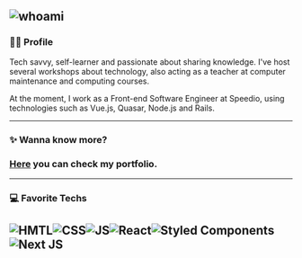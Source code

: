 ![whoami](https://github.com/zaqueu-1/zaqueu-1/blob/main/Eduardo%20Zaqueu.png)
<br/>
--------
### 🤘🏻 Profile
Tech savvy, self-learner and passionate about sharing knowledge. I've host several workshops about technology, also acting as a teacher at computer maintenance and computing courses.<br/>

At the moment, I work as a Front-end Software Engineer at Speedio, using technologies such as Vue.js, Quasar, Node.js and Rails.<br/>

--------
### ✨ Wanna know more?
### [Here](https://zaqueu.tech/) you can check my portfolio.<br/>

---------
### 💻 Favorite Techs
![HMTL](https://img.shields.io/badge/HTML5-E34F26?style=for-the-badge&logo=html5&logoColor=white)![CSS](https://img.shields.io/badge/CSS3-1572B6?style=for-the-badge&logo=css3&logoColor=white)![JS](https://img.shields.io/badge/JavaScript-323330?style=for-the-badge&logo=javascript&logoColor=F7DF1E)![React](https://img.shields.io/badge/react-%2320232a.svg?style=for-the-badge&logo=react&logoColor=%2361DAFB)![Styled Components](https://img.shields.io/badge/styled--components-DB7093?style=for-the-badge&logo=styled-components&logoColor=white)![Next JS](https://img.shields.io/badge/Next-black?style=for-the-badge&logo=next.js&logoColor=white)
----
